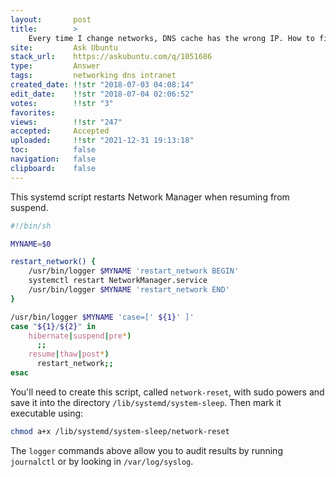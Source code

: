 ```yaml
---
layout:       post
title:        >
    Every time I change networks, DNS cache has the wrong IP. How to fix automatically every time?
site:         Ask Ubuntu
stack_url:    https://askubuntu.com/q/1051686
type:         Answer
tags:         networking dns intranet
created_date: !!str "2018-07-03 04:08:14"
edit_date:    !!str "2018-07-04 02:06:52"
votes:        !!str "3"
favorites:    
views:        !!str "247"
accepted:     Accepted
uploaded:     !!str "2021-12-31 19:13:18"
toc:          false
navigation:   false
clipboard:    false
---
```


This systemd script restarts Network Manager when resuming from suspend.



``` bash
#!/bin/sh

MYNAME=$0

restart_network() {
    /usr/bin/logger $MYNAME 'restart_network BEGIN'
    systemctl restart NetworkManager.service
    /usr/bin/logger $MYNAME 'restart_network END'
}

/usr/bin/logger $MYNAME 'case=[' ${1}' ]'
case "${1}/${2}" in
    hibernate|suspend|pre*)
      ;;
    resume|thaw|post*)
      restart_network;;
esac

```

You'll need to create this script, called `network-reset`, with sudo powers and save it into the directory `/lib/systemd/system-sleep`. Then mark it executable using:

``` bash
chmod a+x /lib/systemd/system-sleep/network-reset

```

The `logger` commands above allow you to audit results by running `journalctl` or by looking in `/var/log/syslog`.
